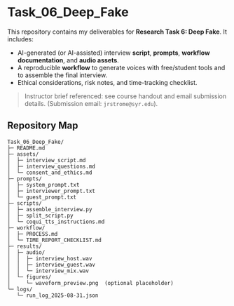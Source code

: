 # Task_06_Deep_Fake

This repository contains my deliverables for **Research Task 6: Deep Fake**. It includes:
- AI-generated (or AI-assisted) interview **script**, **prompts**, **workflow documentation**, and **audio assets**.
- A reproducible **workflow** to generate voices with free/student tools and to assemble the final interview.
- Ethical considerations, risk notes, and time-tracking checklist.

> Instructor brief referenced: see course handout and email submission details. (Submission email: `jrstrome@syr.edu`).

## Repository Map
```
Task_06_Deep_Fake/
├─ README.md
├─ assets/
│  ├─ interview_script.md
│  ├─ interview_questions.md
│  └─ consent_and_ethics.md
├─ prompts/
│  ├─ system_prompt.txt
│  ├─ interviewer_prompt.txt
│  └─ guest_prompt.txt
├─ scripts/
│  ├─ assemble_interview.py
│  ├─ split_script.py
│  └─ coqui_tts_instructions.md
├─ workflow/
│  ├─ PROCESS.md
│  └─ TIME_REPORT_CHECKLIST.md
├─ results/
│  ├─ audio/
│  │  ├─ interview_host.wav
│  │  ├─ interview_guest.wav
│  │  └─ interview_mix.wav
│  └─ figures/
│     └─ waveform_preview.png  (optional placeholder)
└─ logs/
   └─ run_log_2025-08-31.json
```

